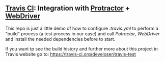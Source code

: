 ## [Travis CI](https://travis-ci.org): Integration with [Protractor](http://angular.github.io/protractor) + [WebDriver](http://webdriver.io/)

This repo is just a little demo of how to configure *.travis.yml* to perform a "build" process (a test process in our case) and call *Potractor*, *WebDriver* and install the needed dependencies before to start.

If you want tp see the build history and further more about this project in Travis website go to: https://travis-ci.org/develoser/travis-test
